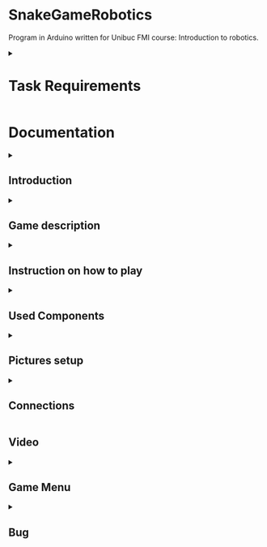 # SnakeGameRobotics
Program in Arduino written for Unibuc FMI course: Introduction to robotics.


<details><summary><h1>Task Requirements</h1></summary><br/>

This project contains two parts: menu and main game - Snake.

- Menu Requirements

	- Intro message

	- Start Game

		- while playing show details

		- screen upon game endind with input in order to move on

		- informs the player whn highscore is achieved

		- enter name for highscore

	- Highscore: top 5 in eeprom with name and score

	- Settings:

		- Starting difficulty

		- LCD contrast control (eeprom)

		- LCD brightness control (eeprom)

		- Matrix brightness control (eeprom)

		- Sound control on/off (eeprom)

		- Reset high scores button in settings

	- About: 

		- github user

		- developer name

		- game name

	- How to play: short description

	- Navigation style: different "picture" on the matrix for each menu category

- Game Requirements
	
	- Sounds upon interaction (eating, collision)

	- Make sense on a 8x8 matrix

	- Difficulty progresses

	- Reasonables game length

	- no bugs

</details>

# Documentation

<details><summary><h2> Introduction</h2></summary><br/>

For matrix project I chose to do snake game, because I liked to play this game when I was little.

My game is inspired from the original snake and also from the game snake that can be found in "Brick Game 9999 in 1".

### How I built the game?

For snake game I let the player to choose one of the 3 difficulties for which it corresponds a map: 
- EASY,
<img src="https://github.com/postolache-andreea-miruna/SnakeGameRobotics/blob/fd63454a412a468ebef797163da232a81cd7c0f1/materials/easyMatrix.png" width=30% height=30%>

- MEDIUM,
<img src="https://github.com/postolache-andreea-miruna/SnakeGameRobotics/blob/fd63454a412a468ebef797163da232a81cd7c0f1/materials/mediumMatrix.png" width=30% height=30%> 

- HARD.
<img src="https://github.com/postolache-andreea-miruna/SnakeGameRobotics/blob/fd63454a412a468ebef797163da232a81cd7c0f1/materials/hardMatrix.png" width=30% height=30%>

 Also the player can choose the speed (10 or 20 or 30) with which the snake will accelerate when its length is a multiple of 4.
</details>



<details><summary><h2>Game description</h2></summary><br/>

At the beggining of the game the snake has the length of 2 and it stays on first row and the head is on column 3.

The idea of the game is to eat as much as possible without the snake hit itself or the walls ( medium and hard difficulties).

After eating, the snake length will increase and also when the length is a multiple of 4 the snake will move faster.

The speed that it will move depends on the speed that was chosen by the player.

Based on the chosen speed and difficulty the score will increase differently.
</details>


<details><summary><h2>Instruction on how to play</h2></summary><br/>

For this game the player must use the joystick to make the snake to change its direction: up, down, left, right.

Also if the snake moves in a way, the player can not make it to go in the oposite way with just one joystick move. 

Example: if the snake go up and if the player move the joystick down, then the snake does not change its direction.
</details>



<details><summary><h2>Used Components</h2></summary><br/>

- breadbord

- Arduino Uno

- 1 MAX7219 Driver

- 1 joystick

- 1 led matrix display (8x8)

- 1 16x2 LCD

- 1 buzzer

- 1 electrolytic capacitor of 10 μF

- 1 electrolytic capacitor of 50 μF

- 1 ceramic capacitor of 104 pF

- wires

- resistors

</details>

<details><summary><h2> Pictures setup</h2></summary><br/>

1. Up View
<img src="https://github.com/postolache-andreea-miruna/SnakeGameRobotics/blob/d0310ed8651a35bc93e173043e3ed77a8f9e00a7/materials/setup1up.jpg" width=50% height=50%>

2. Side View
<img src="https://github.com/postolache-andreea-miruna/SnakeGameRobotics/blob/d0310ed8651a35bc93e173043e3ed77a8f9e00a7/materials/setup2side.jpg" width=50% height=50%>
</details>

<details><summary><h2>Connections</h2></summary><br/>

- Matrix Common Cathod

<img src="https://github.com/postolache-andreea-miruna/IntroductionToRobotics/blob/a9754a096874029d0d95e6474ce6ebd501884944/Matrix/commonCathod.png" width=50% height=50%>


- Driver

<img src="https://github.com/postolache-andreea-miruna/IntroductionToRobotics/blob/a9754a096874029d0d95e6474ce6ebd501884944/Matrix/Driver.png" width=50% height=50%>


- How to connect Matrix to Driver

<img src="https://github.com/postolache-andreea-miruna/IntroductionToRobotics/blob/a9754a096874029d0d95e6474ce6ebd501884944/Matrix/matrixToDriver.png" width=50% height=50%>


- How to connect Driver to Arduino

<img src="https://github.com/postolache-andreea-miruna/IntroductionToRobotics/blob/a9754a096874029d0d95e6474ce6ebd501884944/Matrix/DriverArduino.png" width=50% height=50%>


- How to connect LCD to Arduino

<img src="https://github.com/postolache-andreea-miruna/IntroductionToRobotics/blob/306fd6581a411fb0410732c41ad6df798d0b594d/Homework5/lcdconect.png" width=50% height=50%>

</details>


## Video




<details><summary><h2>Game Menu</h2></summary><br/>

- Start Game

- High Score

- Settings

	- Difficulty

	- LCD contrast

	- LCD bright

	- Matrix bright

	- Sounds

	- Reset HS 

	- Speed

	- Back to menu
 
- About

- How to play

## EEPROM

<img src="https://github.com/postolache-andreea-miruna/SnakeGameRobotics/blob/9a4252a5e2106c914e764ddb02c3213340dcc4a4/materials/eeprom.png" width=100% height=100%>

## Menu informations

In the menu the player must move with the joystick up or down. To acces a part of the menu, the player must move the joystick to the right.

In the case of Settings menu to acces a part of it, the player must move the joystick to right.

- If the player wants to save a value then the joystick must be pressed, else, 

- If the player just want to look on the value that was saved and she/he does not want to modify it, the player must move the joystick to left after she/he watching.



## Pictures for each category:

1. Intro message:

<img src="https://github.com/postolache-andreea-miruna/SnakeGameRobotics/blob/109c6ce8ed2d055325cbea4da60bb3ed90f4321e/materials/greeting.png" width=30% height=30%>

2. Start Game:

<img src="https://github.com/postolache-andreea-miruna/SnakeGameRobotics/blob/109c6ce8ed2d055325cbea4da60bb3ed90f4321e/materials/game.png" width=30% height=30%>

3. Highscore:

<img src="https://github.com/postolache-andreea-miruna/SnakeGameRobotics/blob/109c6ce8ed2d055325cbea4da60bb3ed90f4321e/materials/crown.png" width=30% height=30%>

4. Settings:

<img src="https://github.com/postolache-andreea-miruna/SnakeGameRobotics/blob/109c6ce8ed2d055325cbea4da60bb3ed90f4321e/materials/setting.png" width=30% height=30%>

5. About:

<img src="https://github.com/postolache-andreea-miruna/SnakeGameRobotics/blob/109c6ce8ed2d055325cbea4da60bb3ed90f4321e/materials/about.png" width=30% height=30%>

6. How to play:

<img src="https://github.com/postolache-andreea-miruna/SnakeGameRobotics/blob/109c6ce8ed2d055325cbea4da60bb3ed90f4321e/materials/howToPlay.png" width=30% height=30%>

</details>

<details><summary><h2>Bug</h2></summary><br/>

Sometimes when the plyer takes an action with the joystick (up/down/left/right/press) it will not work at first try.
</details>

